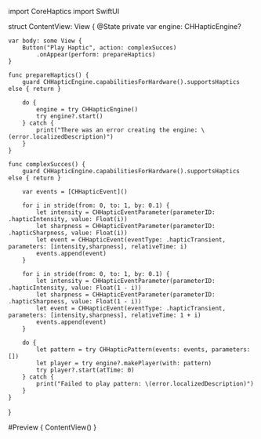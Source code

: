 import CoreHaptics
import SwiftUI

struct ContentView: View {
    @State private var engine: CHHapticEngine?
    
    var body: some View {
        Button("Play Haptic", action: complexSucces)
            .onAppear(perform: prepareHaptics)
    }
    
    func prepareHaptics() {
        guard CHHapticEngine.capabilitiesForHardware().supportsHaptics else { return }
        
        do {
            engine = try CHHapticEngine()
            try engine?.start()
        } catch {
            print("There was an error creating the engine: \(error.localizedDescription)")
        }
    }
    
    func complexSucces() {
        guard CHHapticEngine.capabilitiesForHardware().supportsHaptics else { return }
        
        var events = [CHHapticEvent]()
        
        for i in stride(from: 0, to: 1, by: 0.1) {
            let intensity = CHHapticEventParameter(parameterID: .hapticIntensity, value: Float(i))
            let sharpness = CHHapticEventParameter(parameterID: .hapticSharpness, value: Float(i))
            let event = CHHapticEvent(eventType: .hapticTransient, parameters: [intensity,sharpness], relativeTime: i)
            events.append(event)
        }
        
        for i in stride(from: 0, to: 1, by: 0.1) {
            let intensity = CHHapticEventParameter(parameterID: .hapticIntensity, value: Float(1 - i))
            let sharpness = CHHapticEventParameter(parameterID: .hapticSharpness, value: Float(1 - i))
            let event = CHHapticEvent(eventType: .hapticTransient, parameters: [intensity,sharpness], relativeTime: 1 + i)
            events.append(event)
        }
        
        do {
            let pattern = try CHHapticPattern(events: events, parameters: [])
            let player = try engine?.makePlayer(with: pattern)
            try player?.start(atTime: 0)
        } catch {
            print("Failed to play pattern: \(error.localizedDescription)")
        }
    }
}

#Preview {
    ContentView()
}


